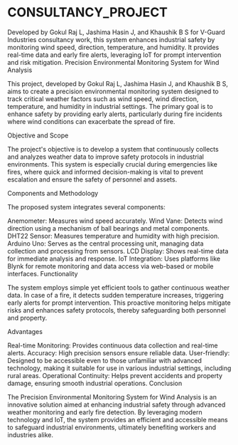 # CONSULTANCY_PROJECT
Developed by Gokul Raj L, Jashima Hasin J, and Khaushik B S for V-Guard Industries consultancy work, this system enhances industrial safety by monitoring wind speed, direction, temperature, and humidity. It provides real-time data and early fire alerts, leveraging IoT for prompt intervention and risk mitigation.
Precision Environmental Monitoring System for Wind Analysis

This project, developed by Gokul Raj L, Jashima Hasin J, and Khaushik B S, aims to create a precision environmental monitoring system designed to track critical weather factors such as wind speed, wind direction, temperature, and humidity in industrial settings. The primary goal is to enhance safety by providing early alerts, particularly during fire incidents where wind conditions can exacerbate the spread of fire.

Objective and Scope

The project's objective is to develop a system that continuously collects and analyzes weather data to improve safety protocols in industrial environments. This system is especially crucial during emergencies like fires, where quick and informed decision-making is vital to prevent escalation and ensure the safety of personnel and assets.

Components and Methodology

The proposed system integrates several components:

Anemometer: Measures wind speed accurately.
Wind Vane: Detects wind direction using a mechanism of ball bearings and metal components.
DHT22 Sensor: Measures temperature and humidity with high precision.
Arduino Uno: Serves as the central processing unit, managing data collection and processing from sensors.
LCD Display: Shows real-time data for immediate analysis and response.
IoT Integration: Uses platforms like Blynk for remote monitoring and data access via web-based or mobile interfaces.
Functionality

The system employs simple yet efficient tools to gather continuous weather data. In case of a fire, it detects sudden temperature increases, triggering early alerts for prompt intervention. This proactive monitoring helps mitigate risks and enhances safety protocols, thereby safeguarding both personnel and property.

Advantages

Real-time Monitoring: Provides continuous data collection and real-time alerts.
Accuracy: High precision sensors ensure reliable data.
User-friendly: Designed to be accessible even to those unfamiliar with advanced technology, making it suitable for use in various industrial settings, including rural areas.
Operational Continuity: Helps prevent accidents and property damage, ensuring smooth industrial operations.
Conclusion

The Precision Environmental Monitoring System for Wind Analysis is an innovative solution aimed at enhancing industrial safety through advanced weather monitoring and early fire detection. By leveraging modern technology and IoT, the system provides an efficient and accessible means to safeguard industrial environments, ultimately benefiting workers and industries alike.


